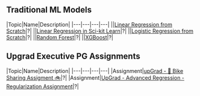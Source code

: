 ## Traditional ML Models

|Topic|Name|Description|
|---|---|---|---|
||[Linear Regression from Scratch](LinearRegressionFromScratch.ipynb)|?|
||[Linear Regression in Sci-kit Learn](Logistic%20Regression%20in%20Sci-kit%20Learn%20and%20Python.ipynb)|?|
||[Logistic Regression from Scratch](LogisticRegressionFromScratch.ipynb)|?|
||[Random Forest](Random%20Forest.ipynb)|?|
||[XGBoost](XGBoost.ipynb)|?|


## Upgrad Executive PG Assignments

|Topic|Name|Description|
|---|---|---|---|
|Assignment|[upGrad - 🚀 Bike Sharing Assigment 🚲](https://github.com/venkataravuri/upgrad-bike-sharing-assignment)|?|
|Assignment|[UpGrad - Advanced Regression - Regularization Assignment](https://github.com/venkataravuri/upgrad-surprise-housing-mlr-ridge-lasso)|?|